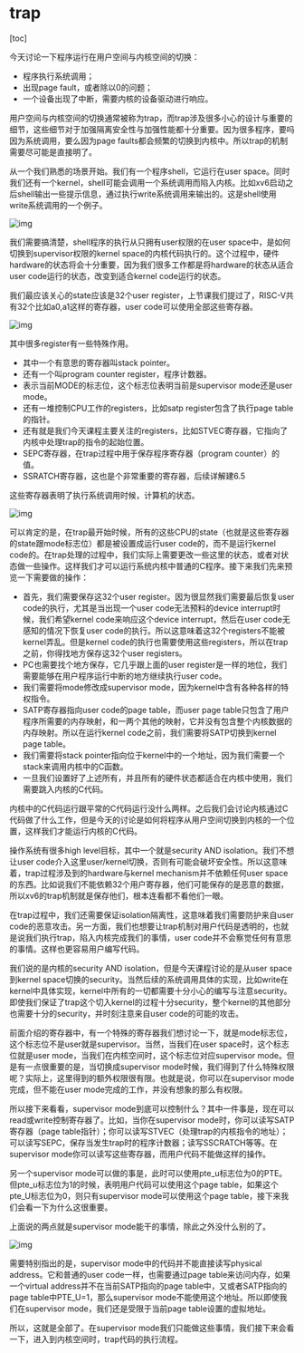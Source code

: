# trap

[toc]

今天讨论一下程序运行在用户空间与内核空间的切换：

* 程序执行系统调用；
* 出现page fault，或者除以0的问题；
* 一个设备出现了中断，需要内核的设备驱动进行响应。

用户空间与内核空间的切换通常被称为trap，而trap涉及很多小心的设计与重要的细节，这些细节对于加强隔离安全性与加强性能都十分重要。因为很多程序，要吗因为系统调用，要么因为page faults都会频繁的切换到内核中。所以trap的机制需要尽可能是直接明了。

从一个我们熟悉的场景开始。我们有一个程序shell，它运行在user space。同时我们还有一个kernel，shell可能会调用一个系统调用而陷入内核。比如xv6启动之后shell输出一些提示信息，通过执行write系统调用来输出的。这是shell使用write系统调用的一个例子。

![img](.assets/image%20(133).png)



我们需要搞清楚，shell程序的执行从只拥有user权限的在user space中，是如何切换到supervisor权限的kernel   space的内核代码执行的。这个过程中，硬件hardware的状态将会十分重要，因为我们很多工作都是将hardware的状态从适合user code运行的状态，改变到适合kernel code运行的状态。

我们最应该关心的state应该是32个user register，上节课我们提过了，RISC-V共有32个比如a0,a1这样的寄存器，user code可以使用全部这些寄存器。

![img](.assets/image%20(134).png)

其中很多register有一些特殊作用。

* 其中一个有意思的寄存器叫stack pointer。
* 还有一个叫program counter register，程序计数器。
* 表示当前MODE的标志位，这个标志位表明当前是supervisor mode还是user mode。
* 还有一堆控制CPU工作的registers，比如satp register包含了执行page table的指针。
* 还有就是我们今天课程主要关注的registers，比如STVEC寄存器，它指向了内核中处理trap的指令的起始位置。
* SEPC寄存器，在trap过程中用于保存程序寄存器（program counter）的值。
* SSRATCH寄存器，这也是个非常重要的寄存器，后续详解建6.5

这些寄存器表明了执行系统调用时候，计算机的状态。

![img](.assets/image%20(132).png)

可以肯定的是，在trap最开始时候，所有的这些CPU的state（也就是这些寄存器的state跟mode标志位）都是被设置成运行user code的，而不是运行kernel code的。在trap处理的过程中，我们实际上需要更改一些这里的状态，或者对状态做一些操作。这样我们才可以运行系统内核中普通的C程序。接下来我们先来预览一下需要做的操作：

* 首先，我们需要保存这32个user register。因为很显然我们需要最后恢复user code的执行，尤其是当出现一个user code无法预料的device interrupt时候，我们希望kernel code来响应这个device interrupt，然后在user code无感知的情况下恢复user code的执行。所以这意味着这32个registers不能被kernel弄乱。但是kernel code的执行也需要使用这些registers，所以在trap之前，你得找地方保存这32个user registers。
* PC也需要找个地方保存，它几乎跟上面的user register是一样的地位，我们需要能够在用户程序运行中断的地方继续执行user code。
* 我们需要将mode修改成supervisor mode，因为kernel中含有各种各样的特权指令。
* SATP寄存器指向user code的page table，而user page table只包含了用户程序所需要的内存映射，和一两个其他的映射，它并没有包含整个内核数据的内存映射。所以在运行kernel code之前，我们需要将SATP切换到kernel page table。
* 我们需要将stack pointer指向位于kernel中的一个地址，因为我们需要一个stack来调用内核中的C函数。
* 一旦我们设置好了上述所有，并且所有的硬件状态都适合在内核中使用，我们需要跳入内核的C代码。

内核中的C代码运行跟平常的C代码运行没什么两样。之后我们会讨论内核通过C代码做了什么工作，但是今天的讨论是如何将程序从用户空间切换到内核的一个位置，这样我们才能运行内核的C代码。

操作系统有很多high level目标，其中一个就是security AND isolation。我们不想让user code介入这里user/kernel切换，否则有可能会破坏安全性。所以这意味着，trap过程涉及到的hardware与kernel mechanism并不依赖任何user space的东西。比如说我们不能依赖32个用户寄存器，他们可能保存的是恶意的数据，所以xv6的trap机制就是保存他们，根本连看都不看他们一眼。

在trap过程中，我们还需要保证isolation隔离性，这意味着我们需要防护来自user code的恶意攻击。另一方面，我们也想要让trap机制对用户代码是透明的，也就是说我们执行trap，陷入内核完成我们的事情，user code并不会察觉任何有意思的事情。这样也更容易用户编写代码。

我们说的是内核的security AND isolation，但是今天课程讨论的是从user space到kernel space切换的security。当然后续的系统调用具体的实现，比如write在kernel中具体实现，kernel中所有的一切都需要十分小心的编写与注意security。即使我们保证了trap这个切入kernel的过程十分security，整个kernel的其他部分也需要十分的security，并时刻注意来自user code的可能的攻击。

前面介绍的寄存器中，有一个特殊的寄存器我们想讨论一下，就是mode标志位，这个标志位不是user就是supervisor。当然，当我们在user space时，这个标志位就是user mode，当我们在内核空间时，这个标志位对应supervisor mode。但是有一点很重要的是，当切换成supervisor mode时候，我们得到了什么特殊权限呢？实际上，这里得到的额外权限很有限。也就是说，你可以在supervisor mode完成，但不能在user mode完成的工作，并没有想象的那么有权限。

所以接下来看看，supervisor mode到底可以控制什么？其中一件事是，现在可以read或write控制寄存器了。比如，当你在supervisor mode时，你可以读写SATP寄存器（page table指针）；你可以读写STVEC（处理trap的内核指令的地址）；可以读写SEPC，保存当发生trap时的程序计数器；读写SSCRATCH等等。在supervisor mode你可以读写这些寄存器，而用户代码不能做这样的操作。

另一个supervisor mode可以做的事是，此时可以使用pte_u标志位为0的PTE。但pte_u标志位为1的时候，表明用户代码可以使用这个page table，如果这个pte_U标志位为0，则只有supervisor mode可以使用这个page table，接下来我们会看一下为什么这很重要。

上面说的两点就是supervisor mode能干的事情，除此之外没什么别的了。

![img](.assets/image%20(188).png)

需要特别指出的是，supervisor mode中的代码并不能直接读写physical address。它和普通的user code一样，也需要通过page table来访问内存，如果一个virtual address并不在当前SATP指向的page table中，又或者SATP指向的page table中PTE_U=1，那么supervisor mode不能使用这个地址。所以即使我们在supervisor mode，我们还是受限于当前page table设置的虚拟地址。

所以，这就是全部了。在supervisor mode我们只能做这些事情，我们接下来会看一下，进入到内核空间时，trap代码的执行流程。

